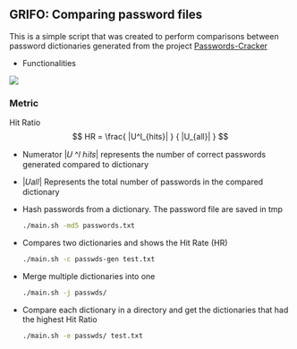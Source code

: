 ## GRIFO: Comparing password files



This is a simple script that was created to perform comparisons between password dictionaries generated from the project  [Passwords-Cracker](https://github.com/MarlonBrendonx/Passwords-Cracker)





* Functionalities

![](/home/user/TCC2/CLONE-GRIFO/Grifo/figs/help.png)



### Metric

Hit Ratio
$$
HR = \frac{ |U^l_{hits}| } { |U_{all}| }
$$

* Numerator |𝑈 ^𝑙 ℎ𝑖𝑡𝑠| represents the number of correct passwords generated compared to dictionary

*  |𝑈𝑎𝑙𝑙| Represents the total number of passwords in the compared dictionary



* Hash passwords from a dictionary. The password file are saved in tmp

  ```bash
  ./main.sh -md5 passwords.txt
  ```

  

* Compares two dictionaries and shows the Hit Rate (HR)

  ```bash
  ./main.sh -c passwds-gen test.txt
  ```

  

* Merge multiple dictionaries into one

  ```bash
  ./main.sh -j passwds/
  ```

  

* Compare each dictionary in a directory and get the dictionaries that had the highest Hit Ratio

  ```bash
  ./main.sh -e passwds/ test.txt
  ```

  